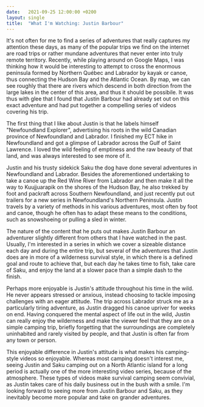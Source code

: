 ```yaml
---
date:   2021-09-25 12:00:00 +0200
layout: single
title:  "What I'm Watching: Justin Barbour"
---
```

It's not often for me to find a series of adventures that really captures my attention these days, as many of the popular trips we find on the internet are road trips or rather mundane adventures that never enter into truly remote territory. Recently, while playing around on Google Maps, I was thinking how it would be interesting to attempt to cross the enormous peninsula formed by Northern Québec and Labrador by kayak or canoe, thus connecting the Hudson Bay and the Atlantic Ocean. By map, we can see roughly that there are rivers which descend in both direction from the large lakes in the center of this area, and thus it should be possibile. It was thus with glee that I found that Justin Barbour had already set out on this exact adventure and had put together a compelling series of videos covering his trip.

The first thing that I like about Justin is that he labels himself "Newfoundland Explorer", advertising his roots in the wild Canadian province of Newfoundland and Labrador. I finished my ECT hike in Newfoundland and got a glimpse of Labrador across the Gulf of Saint Lawrence. I loved the wild feeling of emptiness and the raw beauty of that land, and was always interested to see more of it.

Justin and his trusty sidekick Saku the dog have done several adventures in Newfoundland and Labrador. Besides the aforementioned undertaking to take a canoe up the Red Wine River from Labrador and then make it all the way to Kuujjuarapik on the shores of the Hudson Bay, he also trekked by foot and packraft across Southern Newfoundland, and just recently put out trailers for a new series in Newfoundland's Northern Peninsula. Justin travels by a variety of methods in his various adventures, most often by foot and canoe, though he often has to adapt these means to the conditions, such as snowshoeing or pulling a sled in winter.

The nature of the content that he puts out makes Justin Barbour an adventurer slightly different from others that I have watched in the past. Usually, I'm interested in a series in which we cover a sizeable distance each day and during the entire trip, but several of the adventures that Justin does are in more of a wilderness survival style, in which there is a defined goal and route to achieve that, but each day he takes time to fish, take care of Saku, and enjoy the land at a slower pace than a simple dash to the finish.

Perhaps more enjoyable is Justin's attitude throughout his time in the wild. He never appears stressed or anxious, instead choosing to tackle imposing challenges with an eager attitude. The trip across Labrador struck me as a particularly tiring adventure, as Justin dragged his canoe upriver for weeks on end. Having conquered the mental aspect of life out in the wild, Justin can really enjoy the wilderness and make the viewer feel that they are on a simple camping trip, briefly forgetting that the surroundings are completely uninhabited and rarely visited by people, and that Justin is often far from any town or person.

This enjoyable difference in Justin's attitude is what makes his camping-style videos so enjoyable. Whereas most camping doesn't interest me, seeing Justin and Saku camping out on a North Atlantic island for a long period is actually one of the more interesting video series, because of the atmosphere. These types of videos make survival camping seem convivial, as Justin takes care of his daily business out in the bush with a smile. I'm looking forward to seeing more from Justin Barbour and Saku, as they inevitably become more popular and take on grander adventures.